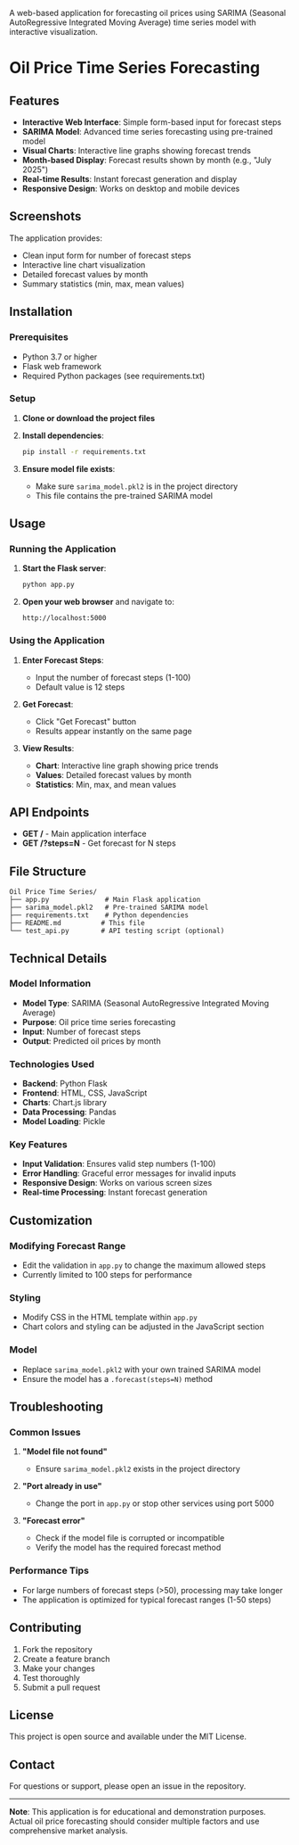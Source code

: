 A web-based application for forecasting oil prices using SARIMA (Seasonal AutoRegressive Integrated Moving Average) time series model with interactive visualization.

# Oil Price Time Series Forecasting


## Features

- **Interactive Web Interface**: Simple form-based input for forecast steps
- **SARIMA Model**: Advanced time series forecasting using pre-trained model
- **Visual Charts**: Interactive line graphs showing forecast trends
- **Month-based Display**: Forecast results shown by month (e.g., "July 2025")
- **Real-time Results**: Instant forecast generation and display
- **Responsive Design**: Works on desktop and mobile devices

## Screenshots

The application provides:
- Clean input form for number of forecast steps
- Interactive line chart visualization
- Detailed forecast values by month
- Summary statistics (min, max, mean values)

## Installation

### Prerequisites

- Python 3.7 or higher
- Flask web framework
- Required Python packages (see requirements.txt)

### Setup

1. **Clone or download the project files**

2. **Install dependencies**:
   ```bash
   pip install -r requirements.txt
   ```

3. **Ensure model file exists**:
   - Make sure `sarima_model.pkl2` is in the project directory
   - This file contains the pre-trained SARIMA model

## Usage

### Running the Application

1. **Start the Flask server**:
   ```bash
   python app.py
   ```

2. **Open your web browser** and navigate to:
   ```
   http://localhost:5000
   ```

### Using the Application

1. **Enter Forecast Steps**: 
   - Input the number of forecast steps (1-100)
   - Default value is 12 steps

2. **Get Forecast**: 
   - Click "Get Forecast" button
   - Results appear instantly on the same page

3. **View Results**:
   - **Chart**: Interactive line graph showing price trends
   - **Values**: Detailed forecast values by month
   - **Statistics**: Min, max, and mean values

## API Endpoints

- **GET /** - Main application interface
- **GET /?steps=N** - Get forecast for N steps

## File Structure

```
Oil Price Time Series/
├── app.py              # Main Flask application
├── sarima_model.pkl2   # Pre-trained SARIMA model
├── requirements.txt    # Python dependencies
├── README.md          # This file
└── test_api.py        # API testing script (optional)
```

## Technical Details

### Model Information
- **Model Type**: SARIMA (Seasonal AutoRegressive Integrated Moving Average)
- **Purpose**: Oil price time series forecasting
- **Input**: Number of forecast steps
- **Output**: Predicted oil prices by month

### Technologies Used
- **Backend**: Python Flask
- **Frontend**: HTML, CSS, JavaScript
- **Charts**: Chart.js library
- **Data Processing**: Pandas
- **Model Loading**: Pickle

### Key Features
- **Input Validation**: Ensures valid step numbers (1-100)
- **Error Handling**: Graceful error messages for invalid inputs
- **Responsive Design**: Works on various screen sizes
- **Real-time Processing**: Instant forecast generation

## Customization

### Modifying Forecast Range
- Edit the validation in `app.py` to change the maximum allowed steps
- Currently limited to 100 steps for performance

### Styling
- Modify CSS in the HTML template within `app.py`
- Chart colors and styling can be adjusted in the JavaScript section

### Model
- Replace `sarima_model.pkl2` with your own trained SARIMA model
- Ensure the model has a `.forecast(steps=N)` method

## Troubleshooting

### Common Issues

1. **"Model file not found"**
   - Ensure `sarima_model.pkl2` exists in the project directory

2. **"Port already in use"**
   - Change the port in `app.py` or stop other services using port 5000

3. **"Forecast error"**
   - Check if the model file is corrupted or incompatible
   - Verify the model has the required forecast method

### Performance Tips
- For large numbers of forecast steps (>50), processing may take longer
- The application is optimized for typical forecast ranges (1-50 steps)

## Contributing

1. Fork the repository
2. Create a feature branch
3. Make your changes
4. Test thoroughly
5. Submit a pull request

## License

This project is open source and available under the MIT License.

## Contact

For questions or support, please open an issue in the repository.

---

**Note**: This application is for educational and demonstration purposes. Actual oil price forecasting should consider multiple factors and use comprehensive market analysis. 
